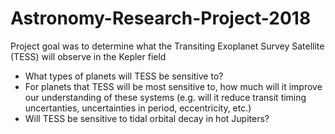 # Astronomy-Research-Project-2018
Project goal was to determine what the Transiting Exoplanet Survey Satellite (TESS) will observe in the Kepler field
- What types of planets will TESS be sensitive to?
- For planets that TESS will be most sensitive to, how much will it improve our understanding of these systems (e.g. will it reduce transit timing uncertanties, uncertainties in period, eccentricity, etc.)
- Will TESS be sensitive to tidal orbital decay in hot Jupiters?

